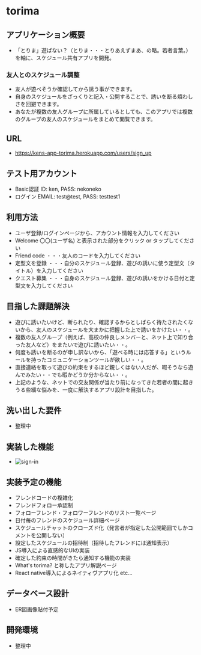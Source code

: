 # torima

## アプリケーション概要
- 「とりま」遊ばない？（とりま・・・とりあえずまあ、の略。若者言葉。）を軸に、スケジュール共有アプリを開発。

### 友人とのスケジュール調整
- 友人が遊べそうか確認してから誘う事ができます。
- 自身のスケジュールをざっくりと記入・公開することで、誘いを断る煩わしさを回避できます。
- あなたが複数の友人グループに所属しているとしても、このアプリでは複数のグループの友人のスケジュールをまとめて閲覧できます。

## URL
- https://kens-app-torima.herokuapp.com/users/sign_up

## テスト用アカウント
- Basic認証 ID: ken, PASS: nekoneko
- ログイン EMAIL: test@test, PASS: testtest1

## 利用方法
- ユーザ登録/ログインページから、アカウント情報を入力してください
- Welcome 〇〇(ユーザ名) と表示された部分をクリック or タップしてください
- Friend code ・・・友人のコードを入力してください
- 定型文を登録 ・・・自分のスケジュール登録、遊びの誘いに使う定型文（タイトル）を入力してください
- クエスト募集 ・・・自身のスケジュール登録、遊びの誘いをかける日付と定型文を入力してください


## 目指した課題解決
- 遊びに誘いたいけど、断られたり、確認するからとしばらく待たされたくないから、友人のスケジュールを大まかに把握した上で誘いをかけたい・・。
- 複数の友人グループ（例えば、高校の仲良しメンバーと、ネット上で知り合った友人など）をまたいで遊びに誘いたい・・。
- 何度も誘いを断るのが申し訳ないから、「遊べる時には応答する」というルールを持ったコミュニケーションツールが欲しい・・。
- 直接連絡を取って遊びの約束をするほど親しくはない人だが、暇そうなら遊んでみたい・・でも暇かどうか分からない・・。
- 上記のような、ネットでの交友関係が当たり前になってきた若者の間に起きうる些細な悩みを、一度に解決するアプリ設計を目指した。


## 洗い出した要件
- 整理中

## 実装した機能
- ![sign-in](https://user-images.githubusercontent.com/78405716/113540981-3ce7b180-961c-11eb-826d-93bc15819c60.gif)


## 実装予定の機能
- フレンドコードの複雑化
- フレンドフォロー承認制
- フォローフレンド・フォロワーフレンドのリスト一覧ページ
- 日付毎のフレンドのスケジュール詳細ページ
- スケジュールチャットのクローズド化（発言者が指定した公開範囲でしかコメントを公開しない）
- 設定したスケジュールの招待制（招待したフレンドには通知表示）
- JS導入による直感的なUIの実装
- 確定した約束の時間がきたら通知する機能の実装
- What's torima? と称したアプリ解説ページ
- React native導入によるネイティヴアプリ化 etc...

## データベース設計
- ER図画像貼付予定

## 開発環境
- 整理中